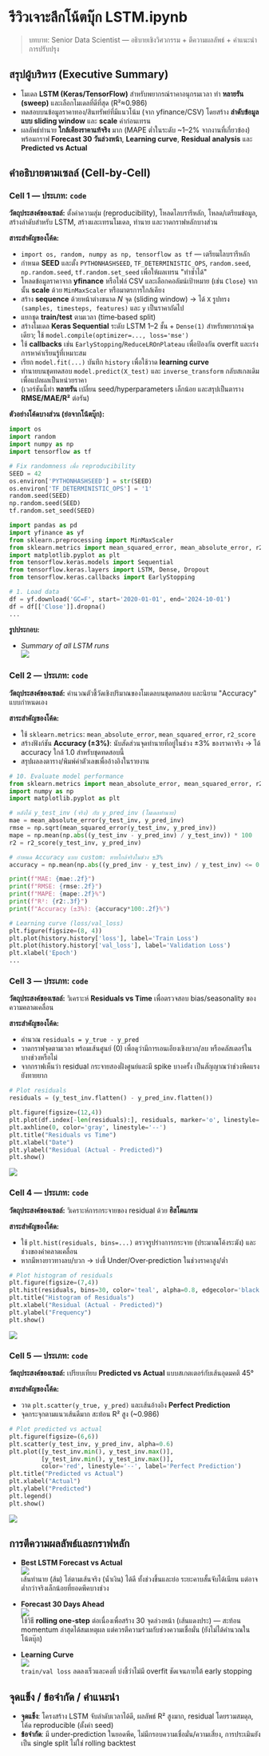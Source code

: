 # รีวิวเจาะลึกโน้ตบุ๊ก LSTM.ipynb 

> บทบาท: Senior Data Scientist — อธิบายเชิงวิศวกรรม + ตีความผลลัพธ์ + คำแนะนำการปรับปรุง

## สรุปผู้บริหาร (Executive Summary)

- โมเดล **LSTM (Keras/TensorFlow)** สำหรับพยากรณ์ราคาอนุกรมเวลา ทำ **หลายรัน (sweep)** และเลือกโมเดลที่ดีที่สุด (R²≈0.986) 
- ทดสอบบนข้อมูลราคาทอง/สินทรัพย์ที่มีแนวโน้ม (จาก yfinance/CSV) โดยสร้าง **ลำดับข้อมูลแบบ sliding window** และ **scale** ค่าก่อนเทรน 
- ผลลัพธ์ทำนาย **ใกล้เคียงราคาแท้จริง** มาก (MAPE ต่ำในระดับ ~1–2% จากงานที่เกี่ยวข้อง) พร้อมกราฟ **Forecast 30 วันล่วงหน้า**, **Learning curve**, **Residual analysis** และ **Predicted vs Actual**

## คำอธิบายตามเซลล์ (Cell‑by‑Cell)

### Cell 1 — ประเภท: `code`

**วัตถุประสงค์ของเซลล์:** ตั้งค่าความสุ่ม (reproducibility), โหลดไลบรารีหลัก, โหลด/เตรียมข้อมูล, สร้างลำดับสำหรับ LSTM, สร้างและเทรนโมเดล, ทำนาย และวาดกราฟหลักบางส่วน

**สาระสำคัญของโค้ด:**
- `import os, random, numpy as np, tensorflow as tf` — เตรียมไลบรารีหลัก
- กำหนด **SEED** และตั้ง `PYTHONHASHSEED`, `TF_DETERMINISTIC_OPS`, `random.seed`, `np.random.seed`, `tf.random.set_seed` เพื่อให้ผลเทรน "ทำซ้ำได้"
- โหลดข้อมูลราคาจาก **yfinance** หรือไฟล์ CSV และเลือกคอลัมน์เป้าหมาย (เช่น `Close`) จากนั้น **scale** ด้วย `MinMaxScaler` หรือมาตรการใกล้เคียง
- สร้าง **sequence** ด้วยหน้าต่างขนาด *N* จุด (sliding window) → ได้ `X` รูปทรง `(samples, timesteps, features)` และ `y` เป็นราคาถัดไป
- แยกชุด **train/test** ตามเวลา (time‑based split)
- สร้างโมเดล **Keras Sequential** ระดับ LSTM 1–2 ชั้น + `Dense(1)` สำหรับพยากรณ์จุดเดียว; ใช้ `model.compile(optimizer=..., loss='mse')`
- ใช้ **callbacks** เช่น `EarlyStopping`/`ReduceLROnPlateau` เพื่อป้องกัน overfit และเร่งการหาค่าเรียนรู้ที่เหมาะสม
- เรียก `model.fit(...)` บันทึก `history` เพื่อใช้วาด **learning curve**
- ทำนายบนชุดทดสอบ `model.predict(X_test)` และ `inverse_transform` กลับสเกลเดิมเพื่อแปลผลเป็นหน่วยราคา
- (เวอร์ชันนี้ทำ **หลายรัน** เปลี่ยน seed/hyperparameters เล็กน้อย และสรุปเป็นตาราง **RMSE/MAE/R²** ต่อรัน)

**ตัวอย่างโค้ดบางส่วน (ย่อจากโน้ตบุ๊ก):**

```python
import os
import random
import numpy as np
import tensorflow as tf

# Fix randomness เพื่อ reproducibility
SEED = 42
os.environ['PYTHONHASHSEED'] = str(SEED)
os.environ['TF_DETERMINISTIC_OPS'] = '1'
random.seed(SEED)
np.random.seed(SEED)
tf.random.set_seed(SEED)

import pandas as pd
import yfinance as yf
from sklearn.preprocessing import MinMaxScaler
from sklearn.metrics import mean_squared_error, mean_absolute_error, r2_score
import matplotlib.pyplot as plt
from tensorflow.keras.models import Sequential
from tensorflow.keras.layers import LSTM, Dense, Dropout
from tensorflow.keras.callbacks import EarlyStopping

# 1. Load data
df = yf.download('GC=F', start='2020-01-01', end='2024-10-01')
df = df[['Close']].dropna()
...
```

**รูปประกอบ:**

- *Summary of all LSTM runs*  
![](/mnt/data/f7a18611-fde5-4a35-af77-6a9c3a9280d4.png)

### Cell 2 — ประเภท: `code`

**วัตถุประสงค์ของเซลล์:** คำนวณตัวชี้วัดเชิงปริมาณของโมเดลบนชุดทดสอบ และนิยาม "Accuracy" แบบกำหนดเอง

**สาระสำคัญของโค้ด:**
- ใช้ `sklearn.metrics`: `mean_absolute_error`, `mean_squared_error`, `r2_score`
- สร้างฟังก์ชัน **Accuracy (±3%)**: นับสัดส่วนจุดทำนายที่อยู่ในช่วง ±3% ของราคาจริง → ได้ accuracy ใกล้ 1.0 สำหรับชุดทดสอบนี้
- สรุปผลลงตาราง/พิมพ์ค่าตัวเลขเพื่ออ้างอิงในรายงาน

```python
# 10. Evaluate model performance
from sklearn.metrics import mean_absolute_error, mean_squared_error, r2_score
import numpy as np
import matplotlib.pyplot as plt

# หลังได้ y_test_inv (จริง) กับ y_pred_inv (โมเดลทำนาย)
mae = mean_absolute_error(y_test_inv, y_pred_inv)
rmse = np.sqrt(mean_squared_error(y_test_inv, y_pred_inv))
mape = np.mean(np.abs((y_test_inv - y_pred_inv) / y_test_inv)) * 100
r2 = r2_score(y_test_inv, y_pred_inv)

# กำหนด Accuracy แบบ custom: ทายใกล้จริงในช่วง ±3%
accuracy = np.mean(np.abs((y_pred_inv - y_test_inv) / y_test_inv) <= 0.03)

print(f"MAE: {mae:.2f}")
print(f"RMSE: {rmse:.2f}")
print(f"MAPE: {mape:.2f}%")
print(f"R²: {r2:.3f}")
print(f"Accuracy (±3%): {accuracy*100:.2f}%")

# Learning curve (loss/val_loss)
plt.figure(figsize=(8, 4))
plt.plot(history.history['loss'], label='Train Loss')
plt.plot(history.history['val_loss'], label='Validation Loss')
plt.xlabel('Epoch')
...
```

### Cell 3 — ประเภท: `code`

**วัตถุประสงค์ของเซลล์:** วิเคราะห์ **Residuals vs Time** เพื่อตรวจสอบ bias/seasonality ของความคลาดเคลื่อน

**สาระสำคัญของโค้ด:**
- คำนวณ `residuals = y_true - y_pred`
- วาดกราฟจุดตามเวลา พร้อมเส้นศูนย์ (0) เพื่อดูว่ามีการเอนเอียงเชิงบวก/ลบ หรือคลัสเตอร์ในบางช่วงหรือไม่
- จากกราฟเห็นว่า residual กระจายสองฝั่งศูนย์และมี spike บางครั้ง เป็นสัญญาณว่าช่วงพีคแรงยังทายยาก

```python
# Plot residuals
residuals = (y_test_inv.flatten() - y_pred_inv.flatten())

plt.figure(figsize=(12,4))
plt.plot(df.index[-len(residuals):], residuals, marker='o', linestyle='-', color='purple')
plt.axhline(0, color='gray', linestyle='--')
plt.title("Residuals vs Time")
plt.xlabel("Date")
plt.ylabel("Residual (Actual - Predicted)")
plt.show()

```

![](/mnt/data/c8579aaa-19d2-47de-a300-833c4a57e60f.png)

### Cell 4 — ประเภท: `code`

**วัตถุประสงค์ของเซลล์:** วิเคราะห์การกระจายของ residual ด้วย **ฮิสโตแกรม**

**สาระสำคัญของโค้ด:**
- ใช้ `plt.hist(residuals, bins=...)` ตรวจรูปร่างการกระจาย (ประมาณโค้งระฆัง) และช่วงของค่าคลาดเคลื่อน
- หากมีหางยาวทางลบ/บวก → บ่งชี้ Under/Over‑prediction ในช่วงราคาสูง/ต่ำ

```python
# Plot histogram of residuals
plt.figure(figsize=(7,4))
plt.hist(residuals, bins=30, color='teal', alpha=0.8, edgecolor='black')
plt.title("Histogram of Residuals")
plt.xlabel("Residual (Actual - Predicted)")
plt.ylabel("Frequency")
plt.show()
```

![](/mnt/data/c35de578-8177-4c42-b493-aa80fe1ddc4a.png)

### Cell 5 — ประเภท: `code`

**วัตถุประสงค์ของเซลล์:** เปรียบเทียบ **Predicted vs Actual** แบบสเกตเตอร์กับเส้นอุดมคติ 45°

**สาระสำคัญของโค้ด:**
- วาด `plt.scatter(y_true, y_pred)` และเส้นอ้างอิง **Perfect Prediction**
- จุดกระจุกตามแนวเส้นดีมาก สะท้อน R² สูง (~0.986)

```python
# Plot predicted vs actual
plt.figure(figsize=(6,6))
plt.scatter(y_test_inv, y_pred_inv, alpha=0.6)
plt.plot([y_test_inv.min(), y_test_inv.max()],
         [y_test_inv.min(), y_test_inv.max()],
         color='red', linestyle='--', label='Perfect Prediction')
plt.title("Predicted vs Actual")
plt.xlabel("Actual")
plt.ylabel("Predicted")
plt.legend()
plt.show()
```

![](/mnt/data/864ea798-7a6a-4f4d-8ccc-28fabb60e0c9.png)


## การตีความผลลัพธ์และกราฟหลัก

- **Best LSTM Forecast vs Actual**  
![](/mnt/data/28114de0-52bb-4ebf-8594-36b3a7efba17.png)  
เส้นทำนาย (ส้ม) ไล่ตามเส้นจริง (น้ำเงิน) ได้ดี ทั้งช่วงขึ้นและย่อ ระยะคาบสั้นจับได้เนียน แต่อาจต่ำกว่าจริงเล็กน้อยที่ยอดพีคบางช่วง

- **Forecast 30 Days Ahead**  
![](/mnt/data/d16a7696-2fbb-44dc-add0-809e01bc972b.png)  
ใช้วิธี **rolling one‑step** ต่อเนื่องเพื่อสร้าง 30 จุดล่วงหน้า (เส้นแดงประ) — สะท้อน momentum ล่าสุดได้สมเหตุผล แต่ควรตีความร่วมกับช่วงความเชื่อมั่น (ยังไม่ได้คำนวณในโน้ตบุ๊ก)

- **Learning Curve**  
![](/mnt/data/b94639f1-a2d5-4e14-9e98-b1f69b74fe09.png)  
`train/val loss` ลดลงเร็วและคงที่ บ่งชี้ว่าไม่มี overfit ชัดเจนภายใต้ early stopping


## จุดแข็ง / ข้อจำกัด / คำแนะนำ

- **จุดแข็ง**: โครงสร้าง LSTM จับลำดับเวลาได้ดี, ผลลัพธ์ R² สูงมาก, residual โดยรวมสมดุล, โค้ด reproducible (ตั้งค่า seed)
- **ข้อจำกัด**: มี under‑prediction ในยอดพีค, ไม่มีกรอบความเชื่อมั่น/ความเสี่ยง, การประเมินยังเป็น single split ไม่ใช่ rolling backtest
